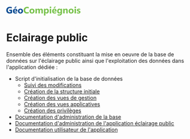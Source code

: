 ![picto](https://github.com/sigagglocompiegne/orga_gest_igeo/blob/master/doc/img/geocompiegnois_2020_reduit_v2.png)

# Eclairage public

Ensemble des éléments constituant la mise en oeuvre de la base de données sur l'éclairage public ainsi que l'exploitation des données dans l'application dédiée :

- Script d'initialisation de la base de données
  * [Suivi des modifications](SQL/ECL_00_trace.sql)
  * [Création  de la structure initiale](SQL/ECL_10_squelette.sql)
  * [Création des vues de gestion](SQL/ECL_20_vues_gestion.sql)
  * [Création des vues applicatives](SQL/ECL_21_vues_xapps.sql)
  * [Création des privilèges](SQL/ECL_99_grant.sql)
- [Documentation d'administration de la base](doc/doc_admin_bd_ecl.md)
- [Documentation d'administration de l'application éclairage public](doc/doc_admin_app_ecl.md)
- [Documentation utilisateur de l'application](doc/doc_user_app_ecl.md)
